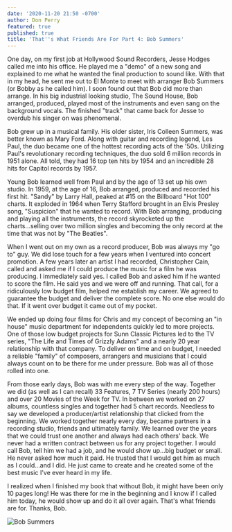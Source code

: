 ```yaml
---
date: '2020-11-20 21:50 -0700'
author: Don Perry
featured: true
published: true
title: 'That''s What Friends Are For Part 4: Bob Summers'
---
```

One day, on my first job at Hollywood Sound Recorders, Jesse Hodges called me into his office.  He played me a "demo" of a new song and explained to me what he wanted the final production to sound like.  With that in my head, he sent me out to El Monte to meet with arranger Bob Summers (or Bobby as he called him).  I soon found out that Bob did more than arrange.  In his big industrial looking studio, The Sound House, Bob arranged, produced, played most of the instruments and even sang on the background vocals.  The finished "track" that came back for Jesse to overdub his singer on was phenomenal.

Bob grew up in a musical family.  His older sister, Iris Colleen Summers, was better known as Mary Ford.  Along with guitar and recording legend, Les Paul, the duo became one of the hottest recording acts of the '50s.  Utilizing Paul's revolutionary recording techniques, the duo sold 6 million records in 1951 alone.  All told, they had 16 top ten hits by 1954 and an incredible 28 hits for Capitol records by 1957.

Young Bob learned well from Paul and by the age of 13 set up his own studio.  In 1959, at the age of 16, Bob arranged, produced and recorded his first hit.  "Sandy" by Larry Hall, peaked at #15 on the Billboard "Hot 100" charts.  It exploded in 1964 when Terry Stafford brought in an Elvis Presley song, "Suspicion" that he wanted to record.  With Bob arranging, producing and playing all the instruments, the record skyrocketed up the charts...selling over two million singles and becoming the only record at the time that was not by "The Beatles".

When I went out on my own as a record producer, Bob was always my "go to" guy.  We did lose touch for a few years when I ventured into concert promotion.  A few years later an artist I had recorded, Christopher Cain, called and asked me if I could produce the music for a film he was producing.  I immediately said yes.  I called Bob and asked him if he wanted to score the film.  He said yes and we were off and running.  That call, for a ridiculously low budget film, helped me establish my career.  We agreed to guarantee the budget and deliver the complete score.  No one else would do that.  If it went over budget it came out of my pocket.

We ended up doing four films for Chris and my concept of becoming an "in house" music department for independents quickly led to more projects.  One of those low budget projects for Sunn Classic Pictures led to the TV series, "The Life and Times of Grizzly Adams" and a nearly 20 year relationship with that company.  To deliver on time and on budget, I needed a reliable "family" of composers, arrangers and musicians that I could always count on to be there for me under pressure.  Bob was all of those rolled into one.

From those early days, Bob was with me every step of the way.  Together we did (as well as I can recall) 33 Features, 7 TV Series (nearly 200 hours) and over 20 Movies of the Week for TV.  In between we worked on 27 albums, countless singles and together had 5 chart records.  Needless to say we developed a producer/artist relationship that clicked from the beginning.  We worked together nearly every day, became partners in a recording studio, friends and ultimately family.  We learned over the years that we could trust one another and always had each others' back.  We never had a written contract between us for any project together.  I would call Bob, tell him we had a job, and he would show up...big budget or small.  He never asked how much it paid.  He trusted that I would get him as much as I could...and I did.  He just came to create and he created some of the best music I've ever heard in my life.  

I realized when I finished my book that without Bob, it might have been only 10 pages long!  He was there for me in the beginning and I know if I called him today, he would show up and do it all over again.  That's what friends are for.  Thanks, Bob.

![Bob Summers]({{site.baseurl}}/https://www.google.com/url?sa=i&url=https%3A%2F%2Fsailormoondub.fandom.com%2Fwiki%2FBob_Summers&psig=AOvVaw3VM2qL1_FAEAiBL1kJQZzy&ust=1606020807866000&source=images&cd=vfe&ved=0CAIQjRxqFwoTCJiv1_Hrku0CFQAAAAAdAAAAABAD)
